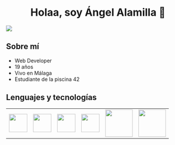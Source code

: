 <div align="center">
  <h1>Holaa, soy Ángel Alamilla 👋</h1>
</div>


<img src="https://i.imgur.com/N9DNRH6.jpeg">

<h2>Sobre mí</h2>
<ul>
  <li>Web Developer</li>
  <li>19 años</li>
  <li>Vivo en Málaga</li>
  <li>Estudiante de la piscina 42</li>
</ul>

<h2>Lenguajes y tecnologías</h2>
<table border="0">
  <tr>
    <td><img src="https://upload.wikimedia.org/wikipedia/commons/thumb/6/61/HTML5_logo_and_wordmark.svg/2048px-HTML5_logo_and_wordmark.svg.png" width="50px"></td>
    <td><img src="https://upload.wikimedia.org/wikipedia/commons/thumb/d/d5/CSS3_logo_and_wordmark.svg/1200px-CSS3_logo_and_wordmark.svg.png" width="50px"></td>
    <td><img src="https://upload.wikimedia.org/wikipedia/commons/thumb/9/99/Unofficial_JavaScript_logo_2.svg/1200px-Unofficial_JavaScript_logo_2.svg.png" width="50px"></td>
    <td><img src="https://upload.wikimedia.org/wikipedia/en/thumb/3/30/Java_programming_language_logo.svg/1200px-Java_programming_language_logo.svg.png" width="50px"></td>
    <td><img src="https://miro.medium.com/v2/resize:fit:880/1*IYIP9I9YhfuLsBlxgVfiVQ.png" width="75px"></td>
    <td><img src="https://e7.pngegg.com/pngimages/617/252/png-clipart-mysql-workbench-computer-icons-logo-database-server-blue-text.png" width="75px"></td>
  </tr>
</table>



<!--
**aab0030/aab0030** is a ✨ _special_ ✨ repository because its `README.md` (this file) appears on your GitHub profile.


